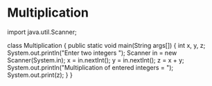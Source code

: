 # Multiplication

import java.util.Scanner;
 
class Multiplication
{
   public static void main(String args[])
   {
      int x, y, z;
      System.out.println("Enter two integers ");
      Scanner in = new Scanner(System.in);
      x = in.nextInt();
      y = in.nextInt();
      z = x + y;
      System.out.println("Multiplication of entered integers = ");
      System.out.print(z);
   }
}
